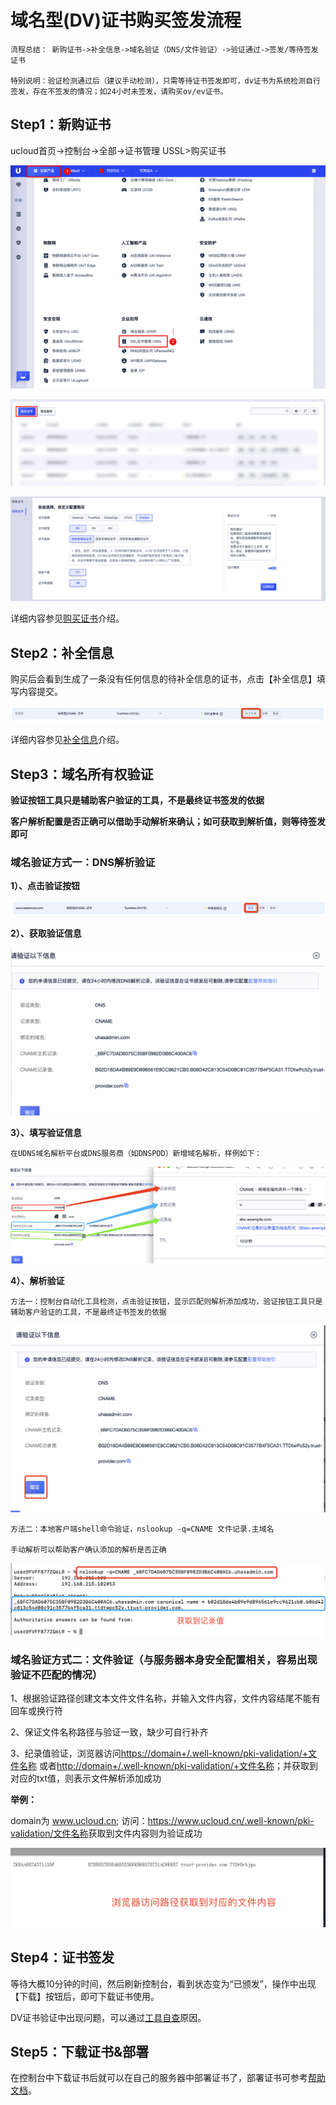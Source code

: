 

# 域名型(DV)证书购买签发流程

    流程总结： 新购证书->补全信息->域名验证（DNS/文件验证）->验证通过->签发/等待签发证书
    
    特别说明：验证检测通过后（建议手动检测），只需等待证书签发即可，dv证书为系统检测自行签发，存在不签发的情况；如24小时未签发，请购买ov/ev证书。


## Step1：新购证书

ucloud首页-\>控制台-\>全部-\>证书管理 USSL\>购买证书

![](/images/rk1.png)

![](/images/rk2.png)

![](/images/xzzs.png)

详细内容参见[购买证书](/ussl/operate/buy)介绍。

## Step2：补全信息

   购买后会看到生成了一条没有任何信息的待补全信息的证书，点击【补全信息】填写内容提交。

![](/images/procedure/待补全信息.png)

详细内容参见[补全信息](ussl/operate/complete)介绍。

## Step3：域名所有权验证

**验证按钮工具只是辅助客户验证的工具，不是最终证书签发的依据**

**客户解析配置是否正确可以借助手动解析来确认；如可获取到解析值，则等待签发即可**

### 域名验证方式一：DNS解析验证

**1）、点击验证按钮**

![](/images/procedure/验证按钮.png)

**2）、获取验证信息**

![](/images/procedure/cname验证信息.png)

**3）、填写验证信息**

    在UDNS域名解析平台或DNS服务商（如DNSPOD）新增域名解析，样例如下：

![](/images/procedure/cname解析添加.png)

**4）、解析验证**

    方法一：控制台自动化工具检测，点击验证按钮，显示匹配则解析添加成功，验证按钮工具只是辅助客户验证的工具，不是最终证书签发的依据
   
![](/images/procedure/Cname解析验证按钮.png)
    
    方法二：本地客户端shell命令验证，nslookup -q=CNAME 文件记录.主域名
    
    手动解析可以帮助客户确认添加的解析是否正确
    
![](/images/procedure/cname手动解析验证.png)
   



### 域名验证方式二：文件验证（与服务器本身安全配置相关，容易出现验证不匹配的情况）



1、根据验证路径创建文本文件文件名称，并输入文件内容，文件内容结尾不能有回车或换行符

2、保证文件名称路径与验证一致，缺少可自行补齐


3、纪录值验证，浏览器访问<https://domain+/.well-known/pki-validation/+文件名称> 或者<http://domain+/.well-known/pki-validation/+文件名称>；并获取到对应的txt值，则表示文件解析添加成功


**举例：** 

domain为 www.ucloud.cn; 访问：<https://www.ucloud.cn/.well-known/pki-validation/文件名称>获取到文件内容则为验证成功

![](/images/procedure/文件解析验证.png)


## Step4：证书签发

等待大概10分钟的时间，然后刷新控制台，看到状态变为“已颁发”，操作中出现【下载】按钮后，即可下载证书使用。

DV证书验证中出现问题，可以通过[工具自查](ussl/faq/dv)原因。

## Step5：下载证书&部署

在控制台中下载证书后就可以在自己的服务器中部署证书了，部署证书可参考[帮助文档](ussl/install)。

